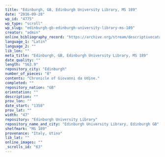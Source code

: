 ```yaml
---
title: "Edinburgh, GB, Edinburgh University Library, MS 189"
date: "2016-09-28"
wp_id: "4775"
wp_type: "scroll"
wp_slug: "edinburgh-gb-edinburgh-university-library-ms-189"
creator: "admin"
online_bibliography_record: "https://archive.org/stream/descriptivecatal00edinuoft#page/316/mode/2up"
language_1: "Latin"
language_2: ""
lib_lon: ""
meta_title: "Edinburgh, GB, Edinburgh University Library, MS 189"
date_quality: ""
length: "563.9"
repository_city: "Edinburgh"
number_of_pieces: "8"
contents: "Chronicle of Giovanni da Udine."
completed: ""
repository_nation: "GB"
orientation: ""
description: ""
prov_lon: ""
date_start: "1358"
prov_lat: ""
width: "47"
repository: "Edinburgh University Library"
repository_name_and_city: "Edinburgh University Library, Edinburgh GB"
shelfmark: "MS 189"
provenance: "Italy, Utino"
lib_lat: ""
online_images: ""
_scrolls_id: "63"
---
```



